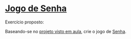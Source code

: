 # [Jogo de Senha](https://password-game.vercel.app/)

Exercício proposto:

Baseando-se no [projeto visto em aula](https://github.com/marciobueno-unicap/pfe-2022-2/tree/main/app002), crie o jogo de [Senha](https://en.wikipedia.org/wiki/Bulls_and_Cows).
